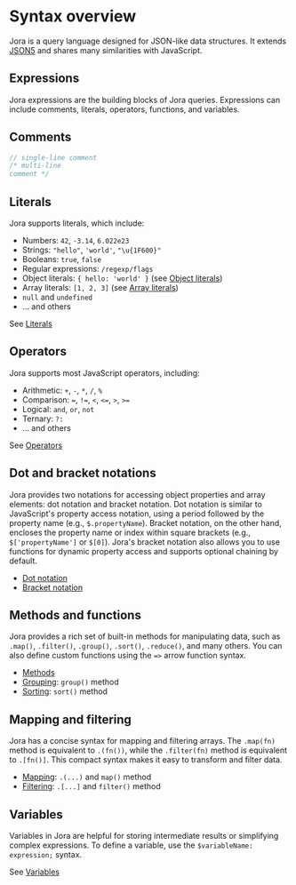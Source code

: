 # Syntax overview

Jora is a query language designed for JSON-like data structures. It extends [JSON5](https://json5.org/) and shares many similarities with JavaScript.

## Expressions

Jora expressions are the building blocks of Jora queries. Expressions can include comments, literals, operators, functions, and variables.

## Comments

```js
// single-line comment
/* multi-line
comment */
```

## Literals

Jora supports literals, which include:

- Numbers: `42`, `-3.14`, `6.022e23`
- Strings: `"hello"`, `'world'`, `"\u{1F600}"`
- Booleans: `true`, `false`
- Regular expressions: `/regexp/flags`
- Object literals: `{ hello: 'world' }` (see [Object literals](./object-literal.md))
- Array literals: `[1, 2, 3]` (see [Array literals](./array-literal.md))
- `null` and `undefined`
- ... and others
    
See [Literals](./literals.md)

## Operators

Jora supports most JavaScript operators, including:

- Arithmetic: `+`, `-`, `*`, `/`, `%`
- Comparison: `=`, `!=`, `<`, `<=`, `>`, `>=`
- Logical: `and`, `or`, `not`
- Ternary: `?:`
- ... and others

See [Operators](./operators.md)

## Dot and bracket notations

Jora provides two notations for accessing object properties and array elements: dot notation and bracket notation. Dot notation is similar to JavaScript's property access notation, using a period followed by the property name (e.g., `$.propertyName`). Bracket notation, on the other hand, encloses the property name or index within square brackets (e.g., `$['propertyName']` or `$[0]`). Jora's bracket notation also allows you to use functions for dynamic property access and supports optional chaining by default.

- [Dot notation](./dot-notation.md)
- [Bracket notation](./bracket-notation.md)

## Methods and functions

Jora provides a rich set of built-in methods for manipulating data, such as `.map()`, `.filter()`, `.group()`, `.sort()`, `.reduce()`, and many others. You can also define custom functions using the `=>` arrow function syntax.

- [Methods](./articles/methods.md)
- [Grouping](./articles/group.md): `group()` method
- [Sorting](./articles/sort): `sort()` method

## Mapping and filtering

Jora has a concise syntax for mapping and filtering arrays. The `.map(fn)` method is equivalent to `.(fn())`, while the `.filter(fn)` method is equivalent to `.[fn()]`. This compact syntax makes it easy to transform and filter data.

- [Mapping](./articles/map.md): `.(...)` and `map()` method
- [Filtering](./articles/filter.md): `.[...]` and `filter()` method

## Variables

Variables in Jora are helpful for storing intermediate results or simplifying complex expressions. To define a variable, use the `$variableName: expression;` syntax.

See [Variables](./variables.md)

